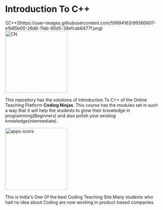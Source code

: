 
<!DOCTYPE html>
<html lang="en" dir="ltr">
  <head>
  </head>
  <body>
    <h1 font-family: 'Sacramento', cursive;>Introduction To C++</h1>
    ![C++](https://user-images.githubusercontent.com/59994163/99360607-e1b85b00-28d6-11eb-90d5-38efcab6477f.png)
    <img src="images/CodingNinjas.png" alt="CN" width="200px">
    <p>This repository has the solutions of Introduction To C++ of the Online Teaching Platform <strong> Coding Ninjas</strong>.
    This course has the modules set in such a way that it will help the students to grow their knowledge in programming(Beginners)
  and also polish your existing knowledge(intermediate).</p>
    <img class="apps" src="images/apps-icons.png" alt="apps-icons" width="200px">
    <p>This is India's One Of the best Coding Teaching Site.Many students who had no idea about Coding are now
    working in product-based companies.</p>
  </body>
</html>
